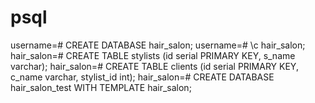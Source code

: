


# psql
username=# CREATE DATABASE hair_salon;
username=# \c hair_salon;
hair_salon=# CREATE TABLE stylists (id serial PRIMARY KEY, s_name varchar);
hair_salon=# CREATE TABLE clients (id serial PRIMARY KEY, c_name varchar, stylist_id int);
hair_salon=# CREATE DATABASE hair_salon_test WITH TEMPLATE hair_salon;
